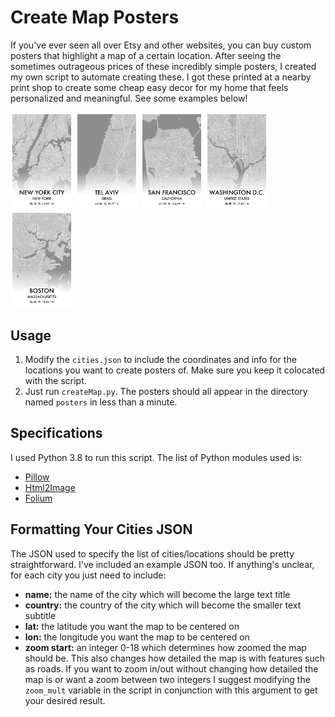 # Create Map Posters

If you've ever seen all over Etsy and other websites, you can buy custom posters that highlight a map of a certain location. After seeing the sometimes outrageous prices of these incredibly simple posters, I created my own script to automate creating these. I got these printed at a nearby print shop to create some cheap easy decor for my home that feels personalized and meaningful. See some examples below!

<kbd><img src="https://github.com/davidjackmiller/map_posters/blob/main/example1.png?raw=true" alt="NYC Poster Example" width="100"/></kbd>
<kbd><img src="https://github.com/davidjackmiller/map_posters/blob/main/example2.png?raw=true" alt="Tel Aviv Poster Example" width="100"/></kbd>
<kbd><img src="https://github.com/davidjackmiller/map_posters/blob/main/example3.png?raw=true" alt="San Francisco Poster Example" width="100"/></kbd>
<kbd><img src="https://github.com/davidjackmiller/map_posters/blob/main/example4.png?raw=true" alt="Washington DC Poster Example" width="100"/></kbd>
<kbd><img src="https://github.com/davidjackmiller/map_posters/blob/main/example5.png?raw=true" alt="Boston Poster Example" width="100"/></kbd>

## Usage

1. Modify the `cities.json` to include the coordinates and info for the locations you want to create posters of. Make sure you keep it colocated with the script.
2. Just run `createMap.py`. The posters should all appear in the directory named `posters` in less than a minute.

## Specifications

I used Python 3.8 to run this script. The list of Python modules used is:

* [Pillow](https://pillow.readthedocs.io/en/stable/)
* [Html2Image](https://pypi.org/project/html2image/)
* [Folium](https://python-visualization.github.io/folium/)

## Formatting Your Cities JSON

The JSON used to specify the list of cities/locations should be pretty straightforward. I've included an example JSON too. If anything's unclear, for each city you just need to include:

* **name:** the name of the city which will become the large text title
* **country:** the country of the city which will become the smaller text subtitle
* **lat:** the latitude you want the map to be centered on
* **lon:** the longitude you want the map to be centered on
* **zoom start:** an integer 0-18 which determines how zoomed the map should be. This also changes how detailed the map is with features such as roads. If you want to zoom in/out without changing how detailed the map is or want a zoom between two integers I suggest modifying the `zoom_mult` variable in the script in conjunction with this argument to get your desired result.

